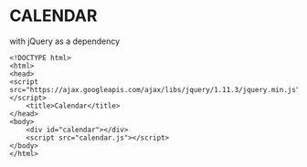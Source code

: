 # CALENDAR

with jQuery as a dependency

```
<!DOCTYPE html>
<html>
<head>
<script src="https://ajax.googleapis.com/ajax/libs/jquery/1.11.3/jquery.min.js"></script>
    <title>Calendar</title>
</head>
<body>
    <div id="calendar"></div>
    <script src="calendar.js"></script>
</body>
</html>
```